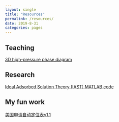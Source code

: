 ```yaml
---
layout: single
title: "Resources"
permalink: /resources/
date: 2019-8-31
categories: pages
---
```

## Teaching
[3D high-pressure phase diagram](https://sketchfab.com/kshi/collections/3d-high-pressure-phase-diagram)


## Research
[Ideal Adsorbed Solution Theory (IAST) MATLAB code](https://github.com/KaihangShi/IAST)

## My fun work
[美国申请自动定位表v1.1](http://bbs.gter.net/thread-1837550-1-1.html)



